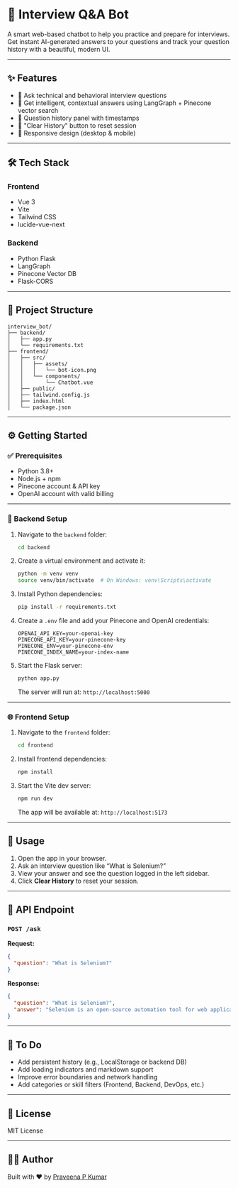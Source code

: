 # 🤖 Interview Q&A Bot

A smart web-based chatbot to help you practice and prepare for interviews. Get instant AI-generated answers to your questions and track your question history with a beautiful, modern UI.

---

## ✨ Features

- 💬 Ask technical and behavioral interview questions  
- 🤖 Get intelligent, contextual answers using LangGraph + Pinecone vector search  
- 🧠 Question history panel with timestamps  
- 🧹 "Clear History" button to reset session  
- 📱 Responsive design (desktop & mobile)  

---

## 🛠️ Tech Stack

### Frontend
- Vue 3  
- Vite  
- Tailwind CSS  
- lucide-vue-next  

### Backend
- Python Flask  
- LangGraph  
- Pinecone Vector DB  
- Flask-CORS  

---

## 🧩 Project Structure

```
interview_bot/
├── backend/
│   ├── app.py
│   └── requirements.txt
├── frontend/
│   ├── src/
│   │   ├── assets/
│   │   │   └── bot-icon.png
│   │   └── components/
│   │       └── Chatbot.vue
│   ├── public/
│   ├── tailwind.config.js
│   ├── index.html
│   └── package.json
```

---

## ⚙️ Getting Started

### ✅ Prerequisites

- Python 3.8+  
- Node.js + npm  
- Pinecone account & API key  
- OpenAI account with valid billing  

---

### 🧪 Backend Setup

1. Navigate to the `backend` folder:

   ```bash
   cd backend
   ```

2. Create a virtual environment and activate it:

   ```bash
   python -m venv venv
   source venv/bin/activate  # On Windows: venv\Scripts\activate
   ```

3. Install Python dependencies:

   ```bash
   pip install -r requirements.txt
   ```

4. Create a `.env` file and add your Pinecone and OpenAI credentials:

   ```
   OPENAI_API_KEY=your-openai-key
   PINECONE_API_KEY=your-pinecone-key
   PINECONE_ENV=your-pinecone-env
   PINECONE_INDEX_NAME=your-index-name
   ```

5. Start the Flask server:

   ```bash
   python app.py
   ```

   The server will run at: `http://localhost:5000`

---

### 🌐 Frontend Setup

1. Navigate to the `frontend` folder:

   ```bash
   cd frontend
   ```

2. Install frontend dependencies:

   ```bash
   npm install
   ```

3. Start the Vite dev server:

   ```bash
   npm run dev
   ```

   The app will be available at: `http://localhost:5173`

---

## 🚀 Usage

1. Open the app in your browser.  
2. Ask an interview question like “What is Selenium?”  
3. View your answer and see the question logged in the left sidebar.  
4. Click **Clear History** to reset your session.  

---

## 🔁 API Endpoint

### `POST /ask`

**Request:**

```json
{
  "question": "What is Selenium?"
}
```

**Response:**

```json
{
  "question": "What is Selenium?",
  "answer": "Selenium is an open-source automation tool for web applications..."
}
```

---

## 🧹 To Do

- Add persistent history (e.g., LocalStorage or backend DB)  
- Add loading indicators and markdown support  
- Improve error boundaries and network handling  
- Add categories or skill filters (Frontend, Backend, DevOps, etc.)  

---

## 📜 License

MIT License

---

## 👩‍💻 Author

Built with ❤️ by [Praveena P Kumar](https://www.linkedin.com/in/praveena-p-kumar-10403432/)
